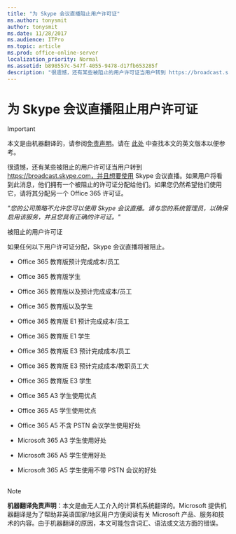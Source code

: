 ```yaml
---
title: "为 Skype 会议直播阻止用户许可证"
ms.author: tonysmit
author: tonysmit
ms.date: 11/28/2017
ms.audience: ITPro
ms.topic: article
ms.prod: office-online-server
localization_priority: Normal
ms.assetid: b898557c-547f-4055-9478-d17fb653285f
description: "很遗憾，还有某些被阻止的用户许可证当用户转到 https://broadcast.skype.com，并且想要使用 Skype 会议直播。如果用户将看到此消息，他们拥有一个被阻止的许可证分配给他们。如果您仍然希望他们使用它，请将其分配另一个 Office 365 许可证。"
---
```


# 为 Skype 会议直播阻止用户许可证

> [!IMPORTANT]
> 本文是由机器翻译的，请参阅[免责声明](b898557c-547f-4055-9478-d17fb653285f.md#MT_Footer)。请在 [此处](https://support.office.com/en-us/article/b898557c-547f-4055-9478-d17fb653285f) 中查找本文的英文版本以便参考。
  
很遗憾，还有某些被阻止的用户许可证当用户转到 https://broadcast.skype.com，并且想要使用 Skype 会议直播。如果用户将看到此消息，他们拥有一个被阻止的许可证分配给他们。如果您仍然希望他们使用它，请将其分配另一个 Office 365 许可证。
  
 *"您的公司策略不允许您可以使用 Skype 会议直播。请与您的系统管理员，以确保启用该服务，并且您具有正确的许可证。"* 
  
被阻止的用户许可证
  
如果任何以下用户许可证分配，Skype 会议直播将被阻止。
  
- Office 365 教育版预计完成成本/员工
    
- Office 365 教育版学生
    
- Office 365 教育版以及预计完成成本/员工
    
- Office 365 教育版以及学生
    
- Office 365 教育版 E1 预计完成成本/员工
    
- Office 365 教育版 E1 学生
    
- Office 365 教育版 E3 预计完成成本/员工
    
- Office 365 教育版 E3 预计完成成本/教职员工大
    
- Office 365 教育版 E3 学生
    
- Office 365 A3 学生使用优点
    
- Office 365 A5 学生使用优点
    
- Office 365 A5 不含 PSTN 会议学生使用好处
    
- Microsoft 365 A3 学生使用好处
    
- Microsoft 365 A5 学生使用好处
    
- Microsoft 365 A5 学生使用不带 PSTN 会议的好处
    
## 
<a name="MT_Footer"> </a>

> [!NOTE]
> **机器翻译免责声明**：本文是由无人工介入的计算机系统翻译的。Microsoft 提供机器翻译是为了帮助非英语国家/地区用户方便阅读有关 Microsoft 产品、服务和技术的内容。由于机器翻译的原因，本文可能包含词汇、语法或文法方面的错误。 
  

